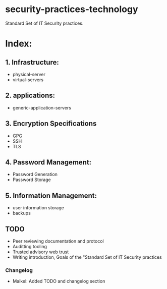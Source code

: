 # security-practices-technology
Standard Set of IT Security practices.


# Index: 
## 1. Infrastructure: 
   - physical-server
   - virtual-servers

## 2. applications:
   - generic-application-servers

## 3. Encryption Specifications 
  - GPG
  - SSH
  - TLS
  
## 4. Password Management:
  - Password Generation
  - Password Storage

## 5. Information Management:
  - user information storage
  - backups

## TODO
  - Peer reviewing documentation and protocol
  - Auditting tooling
  - Trusted advisory web trust
  - Writing introduction, Goals of the "Standard Set of IT Security practices

### Changelog

  - Maikel: Added TODO and changelog section
  
